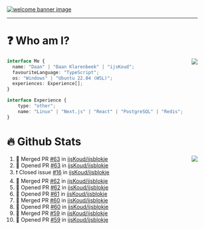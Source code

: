 <h1 align="center" style="display:none;"></h1>

<a href="https://ijskoud.dev/"><img src="https://cdn.ijskoud.dev/files/IIcds5oPKl.png" alt="welcome banner image" /></a>

---

# ❓ Who am I?

<img align="right" src="http://gh-stats.ijskoud.dev/api/top-langs?username=ijsKoud&cache_seconds=1800&layout=compact&hide_border=true&hide_rank=true&show_icons=true&theme=dark&title_color=ffffff&hide_border=true&locale=en" />

```typescript
interface Me {
  name: "Daan" | "Daan Klarenbeek" | "ijsKoud";
  favouriteLanguage: "TypeScript";
  os: "Windows" | "Ubuntu 22.04 (WSL)";
  experiences: Experience[];
}

interface Experience {
    type: "other";
    name: "Linux" | "Next.js" | "React" | "PostgreSQL" | "Redis";
}
```

# 🔥 Github Stats

<img align="right" src="http://gh-stats.ijskoud.dev/api? username=ijsKoud&cache_seconds=1800&hide_border=true&hide_rank=true&show_icons=true&theme=dark&title_color=ffffff&hide_border=true&locale=en">

<!--START_SECTION:activity-->
1. 🎉 Merged PR [#63](https://github.com/ijsKoud/ijsblokje/pull/63) in [ijsKoud/ijsblokje](https://github.com/ijsKoud/ijsblokje)
2. 💪 Opened PR [#63](https://github.com/ijsKoud/ijsblokje/pull/63) in [ijsKoud/ijsblokje](https://github.com/ijsKoud/ijsblokje)
3. ❗️ Closed issue [#16](https://github.com/ijsKoud/ijsblokje/issues/16) in [ijsKoud/ijsblokje](https://github.com/ijsKoud/ijsblokje)
4. 🎉 Merged PR [#62](https://github.com/ijsKoud/ijsblokje/pull/62) in [ijsKoud/ijsblokje](https://github.com/ijsKoud/ijsblokje)
5. 💪 Opened PR [#62](https://github.com/ijsKoud/ijsblokje/pull/62) in [ijsKoud/ijsblokje](https://github.com/ijsKoud/ijsblokje)
6. 💪 Opened PR [#61](https://github.com/ijsKoud/ijsblokje/pull/61) in [ijsKoud/ijsblokje](https://github.com/ijsKoud/ijsblokje)
7. 🎉 Merged PR [#60](https://github.com/ijsKoud/ijsblokje/pull/60) in [ijsKoud/ijsblokje](https://github.com/ijsKoud/ijsblokje)
8. 💪 Opened PR [#60](https://github.com/ijsKoud/ijsblokje/pull/60) in [ijsKoud/ijsblokje](https://github.com/ijsKoud/ijsblokje)
9. 🎉 Merged PR [#59](https://github.com/ijsKoud/ijsblokje/pull/59) in [ijsKoud/ijsblokje](https://github.com/ijsKoud/ijsblokje)
10. 💪 Opened PR [#59](https://github.com/ijsKoud/ijsblokje/pull/59) in [ijsKoud/ijsblokje](https://github.com/ijsKoud/ijsblokje)
<!--END_SECTION:activity-->

<h1 align="center" style="display:none;"></h1>
